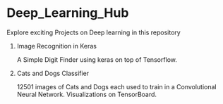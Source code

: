 # Deep_Learning_Hub
Explore exciting Projects on Deep learning in this repository

  1. Image Recognition in Keras 
  
      A Simple Digit Finder using keras on top of Tensorflow.
      
  2. Cats and Dogs Classifier
  
     12501 images of Cats and Dogs each used to train in a Convolutional Neural Network. Visualizations on TensorBoard.
